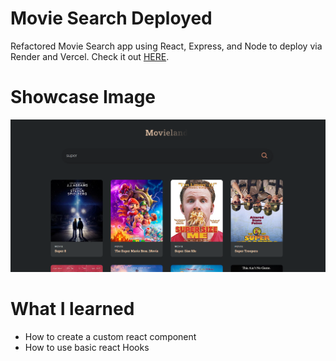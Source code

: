 # Movie Search Deployed
Refactored Movie Search app using React, Express, and Node 
to deploy via Render and Vercel.
Check it out [HERE](https://movie-search-deployed.vercel.app/).

# Showcase Image
<img src = "./client/showcaseImage.png">
<br>

# What I learned
* How to create a custom react component 
* How to use basic react Hooks